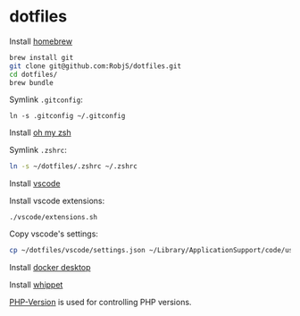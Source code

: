 # dotfiles

Install [homebrew](https://brew.sh/)

```bash
brew install git
git clone git@github.com:RobjS/dotfiles.git
cd dotfiles/
brew bundle
```

Symlink `.gitconfig`:

```
ln -s .gitconfig ~/.gitconfig
```

Install [oh my zsh](https://github.com/robbyrussell/oh-my-zsh)

Symlink `.zshrc`:

```bash
ln -s ~/dotfiles/.zshrc ~/.zshrc
```

Install [vscode](https://code.visualstudio.com/)

Install vscode extensions:

```
./vscode/extensions.sh
```

Copy vscode's settings:

```bash
cp ~/dotfiles/vscode/settings.json ~/Library/ApplicationSupport/code/user/settings.json
```

Install [docker desktop](https://www.docker.com/products/docker-desktop)

Install [whippet](https://github.com/dxw/whippet)

[PHP-Version](https://github.com/wilmoore/php-version) is used for controlling PHP versions.
